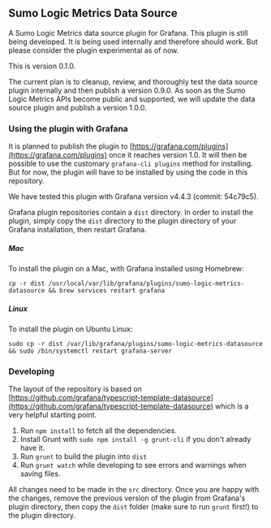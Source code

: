 ## Sumo Logic Metrics Data Source

A Sumo Logic Metrics data source plugin for Grafana. This plugin is still being developed. It is 
being used internally and therefore should work. But please consider the plugin experimental as 
of now.

This is version 0.1.0.

The current plan is to cleanup, review, and thoroughly test the data source plugin internally and
then publish a version 0.9.0. As soon as the Sumo Logic Metrics APIs become public and supported,
we will update the data source plugin and publish a version 1.0.0.

### Using the plugin with Grafana

It is planned to publish the plugin to [https://grafana.com/plugins](https://grafana.com/plugins) 
once it reaches version 1.0. It will then be possible to use the customary `grafana-cli plugins` 
method for installing. But for now, the plugin will have to be installed by using the code in this
repository.

We have tested this plugin with Grafana version v4.4.3 (commit: 54c79c5).

Grafana plugin repositories contain a `dist` directory. In order to install the plugin, simply
copy the `dist` directory to the plugin directory of your Grafana installation, then restart 
Grafana.

##### Mac

To install the plugin on a Mac, with Grafana installed using Homebrew:

`cp -r dist /usr/local/var/lib/grafana/plugins/sumo-logic-metrics-datasource && brew services restart grafana`

##### Linux

To install the plugin on Ubuntu Linux:

`sudo cp -r dist /var/lib/grafana/plugins/sumo-logic-metrics-datasource && sudo /bin/systemctl restart grafana-server`

### Developing

The layout of the repository is based on [https://github.com/grafana/typescript-template-datasource](https://github.com/grafana/typescript-template-datasource)
which is a very helpful starting point.

1. Run `npm install` to fetch all the dependencies.
2. Install Grunt with `sudo npm install -g grunt-cli` if you don't already have it.
3. Run `grunt` to build the plugin into `dist`
4. Run `grunt watch` while developing to see errors and warnings when saving files.

All changes need to be made in the `src` directory. Once you are happy with the changes, remove the
previous version of the plugin from Grafana's plugin directory, then copy the
`dist` folder (make sure to run `grunt` first!) to the plugin directory.

